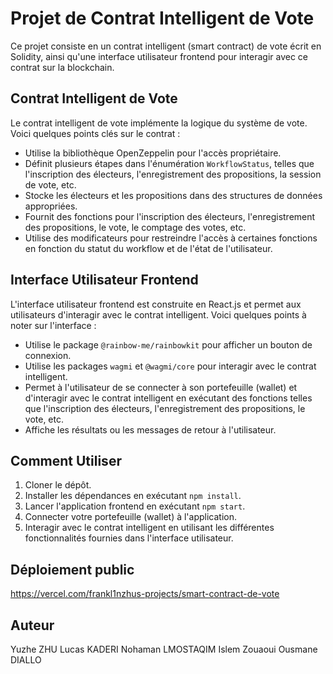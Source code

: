 # Projet de Contrat Intelligent de Vote

Ce projet consiste en un contrat intelligent (smart contract) de vote écrit en Solidity, ainsi qu'une interface utilisateur frontend pour interagir avec ce contrat sur la blockchain.

## Contrat Intelligent de Vote

Le contrat intelligent de vote implémente la logique du système de vote. Voici quelques points clés sur le contrat :

- Utilise la bibliothèque OpenZeppelin pour l'accès propriétaire.
- Définit plusieurs étapes dans l'énumération `WorkflowStatus`, telles que l'inscription des électeurs, l'enregistrement des propositions, la session de vote, etc.
- Stocke les électeurs et les propositions dans des structures de données appropriées.
- Fournit des fonctions pour l'inscription des électeurs, l'enregistrement des propositions, le vote, le comptage des votes, etc.
- Utilise des modificateurs pour restreindre l'accès à certaines fonctions en fonction du statut du workflow et de l'état de l'utilisateur.

## Interface Utilisateur Frontend

L'interface utilisateur frontend est construite en React.js et permet aux utilisateurs d'interagir avec le contrat intelligent. Voici quelques points à noter sur l'interface :

- Utilise le package `@rainbow-me/rainbowkit` pour afficher un bouton de connexion.
- Utilise les packages `wagmi` et `@wagmi/core` pour interagir avec le contrat intelligent.
- Permet à l'utilisateur de se connecter à son portefeuille (wallet) et d'interagir avec le contrat intelligent en exécutant des fonctions telles que l'inscription des électeurs, l'enregistrement des propositions, le vote, etc.
- Affiche les résultats ou les messages de retour à l'utilisateur.

## Comment Utiliser

1. Cloner le dépôt.
2. Installer les dépendances en exécutant `npm install`.
3. Lancer l'application frontend en exécutant `npm start`.
4. Connecter votre portefeuille (wallet) à l'application.
5. Interagir avec le contrat intelligent en utilisant les différentes fonctionnalités fournies dans l'interface utilisateur.

## Déploiement public
https://vercel.com/frankl1nzhus-projects/smart-contract-de-vote

## Auteur

Yuzhe ZHU
Lucas KADERI
Nohaman LMOSTAQIM
Islem Zouaoui
Ousmane DIALLO
